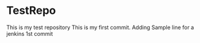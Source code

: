 # TestRepo
This is my test repository
This is my first commit.
Adding Sample line for a jenkins
1st commit
